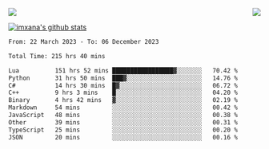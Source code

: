 <p>
  <a href="https://count.getloli.com/"><img src="https://count.getloli.com/get/@xana.readme?theme=moebooru-h"></a>
  <img src="https://weather-icon.journeyad.repl.co/@hangzhou?v=1" align="right">
</p>


<a href="https://github.com/imxana"><img align="center" src="https://github-readme-stats.vercel.app/api?username=imxana&show_icons=true&include_all_commits=true&hide_border=tru&custom_title=imxana%27s%20Github%20Stats" alt="imxana's github stats" /></a> 

<!--START_SECTION:waka-->

```txt
From: 22 March 2023 - To: 06 December 2023

Total Time: 215 hrs 40 mins

Lua          151 hrs 52 mins █████████████████▓░░░░░░░   70.42 %
Python       31 hrs 50 mins  ███▓░░░░░░░░░░░░░░░░░░░░░   14.76 %
C#           14 hrs 30 mins  █▓░░░░░░░░░░░░░░░░░░░░░░░   06.72 %
C++          9 hrs 3 mins    █░░░░░░░░░░░░░░░░░░░░░░░░   04.20 %
Binary       4 hrs 42 mins   ▓░░░░░░░░░░░░░░░░░░░░░░░░   02.19 %
Markdown     54 mins         ░░░░░░░░░░░░░░░░░░░░░░░░░   00.42 %
JavaScript   48 mins         ░░░░░░░░░░░░░░░░░░░░░░░░░   00.38 %
Other        39 mins         ░░░░░░░░░░░░░░░░░░░░░░░░░   00.31 %
TypeScript   25 mins         ░░░░░░░░░░░░░░░░░░░░░░░░░   00.20 %
JSON         20 mins         ░░░░░░░░░░░░░░░░░░░░░░░░░   00.16 %
```

<!--END_SECTION:waka-->

